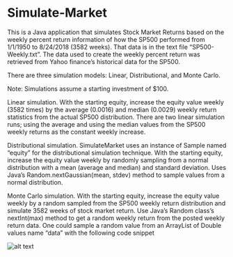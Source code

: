 # Simulate-Market

This is a Java application that simulates Stock Market Returns based on the weekly percent return information of how the SP500 performed from 1/1/1950 to 8/24/2018 (3582 weeks). That data is in the text file “SP500-Weekly.txt”. The data used to
create the weekly percent return was retrieved from Yahoo finance’s historical data for the SP500.

There are three simulation models: Linear, Distributional, and Monte Carlo.

Note: Simulations assume a starting investment of $100.

Linear simulation.
With the starting equity, increase the equity value weekly (3582 times) by the average (0.0016) and median (0.0029) weekly return statistics from the actual SP500 distribution. There are two linear simulation runs; using the average and using the median values from the SP500 weekly returns as the constant weekly increase.

Distributional simulation.
SimulateMarket uses an instance of Sample named “equity” for the distributional simulation technique. With the starting equity, increase the equity value weekly by randomly sampling from a normal distribution with a mean (average and median) and standard deviation. Uses Java’s Random.nextGaussian(mean, stdev) method to sample values from a normal distribution.

Monte Carlo simulation.
With the starting equity, increase the equity value weekly by a random sampled from the SP500 weekly return distribution and simulate 3582 weeks of stock market return. Use Java’s Random class’s nextInt(max) method to get a random weekly return from the posted weekly return data. One could sample a random value from an ArrayList of Double values name “data” with the following code snippet

![alt text](https://raw.githubusercontent.com/username/projectname/branch/path/to/img.png)
